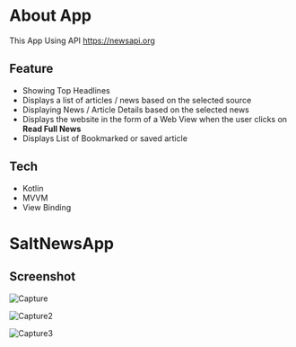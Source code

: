 # About App
This App Using API https://newsapi.org

## Feature
- Showing  Top Headlines
- Displays a list of articles / news based on the selected source
- Displaying News / Article Details based on the selected news
- Displays the website in the form of a Web View when the user clicks on **Read Full News**
- Displays List of Bookmarked or saved article

## Tech
- Kotlin
- MVVM
- View Binding

# SaltNewsApp

## Screenshot
![Capture](https://ik.imagekit.io/trafcjapy/WhatsApp_Image_2022-11-15_at_3.11.19_PM.jpeg?ik-sdk-version=javascript-1.4.3&updatedAt=1668503068261)

![Capture2](https://user-images.githubusercontent.com/10163868/126959678-47b119e8-a813-4767-a648-01839e2ad705.PNG)

![Capture3](https://user-images.githubusercontent.com/10163868/126959694-0111e324-7edf-41a0-9e2e-e0bc15427ea5.PNG)



